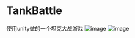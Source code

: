# TankBattle
使用unity做的一个坦克大战游戏
![image](https://github.com/Passengerer/TankBattle/blob/master/Build/tankbattle1.gif)
![image](https://github.com/Passengerer/TankBattle/blob/master/Build/tankbattle2.gif)
